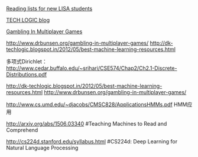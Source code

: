 [Reading lists for new LISA students](https://docs.google.com/document/d/1IXF3h0RU5zz4ukmTrVKVotPQypChscNGf5k6E25HGvA/edit#heading=h.5r7p5dbrilt4)

[TECH LOGIC blog](http://dk-techlogic.blogspot.in/2015_05_01_archive.html)

[Gambling In Multiplayer Games](http://www.drbunsen.org/gambling-in-multiplayer-games/)

http://www.drbunsen.org/gambling-in-multiplayer-games/
http://dk-techlogic.blogspot.in/2012/05/best-machine-learning-resources.html

多项式Dirichlet：http://www.cedar.buffalo.edu/~srihari/CSE574/Chap2/Ch2.1-Discrete-Distributions.pdf

http://dk-techlogic.blogspot.in/2012/05/best-machine-learning-resources.html
http://www.drbunsen.org/gambling-in-multiplayer-games/

http://www.cs.umd.edu/~djacobs/CMSC828/ApplicationsHMMs.pdf HMM应用

http://arxiv.org/abs/1506.03340 #Teaching Machines to Read and Comprehend


http://cs224d.stanford.edu/syllabus.html #CS224d: Deep Learning for Natural Language Processing